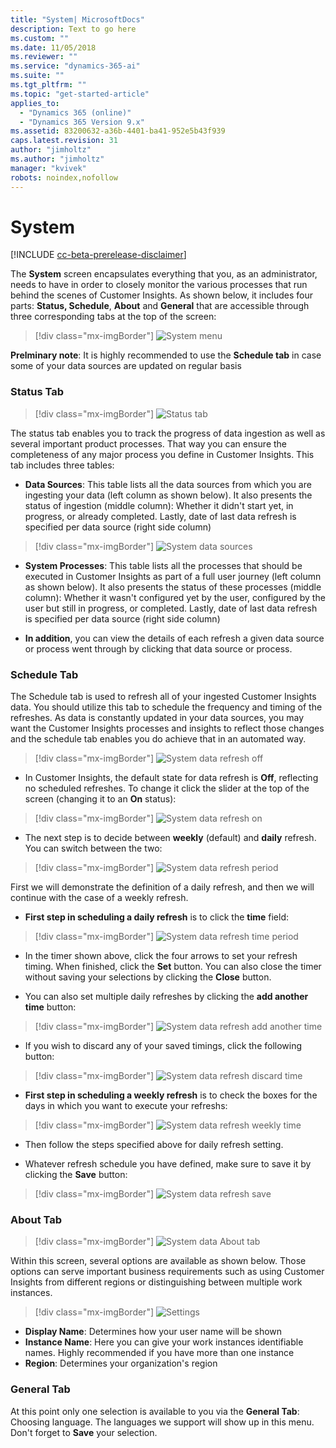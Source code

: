 ```yaml
---
title: "System| MicrosoftDocs"
description: Text to go here
ms.custom: ""
ms.date: 11/05/2018
ms.reviewer: ""
ms.service: "dynamics-365-ai"
ms.suite: ""
ms.tgt_pltfrm: ""
ms.topic: "get-started-article"
applies_to: 
  - "Dynamics 365 (online)"
  - "Dynamics 365 Version 9.x"
ms.assetid: 83200632-a36b-4401-ba41-952e5b43f939
caps.latest.revision: 31
author: "jimholtz"
ms.author: "jimholtz"
manager: "kvivek"
robots: noindex,nofollow
---
```

# System

[!INCLUDE [cc-beta-prerelease-disclaimer](../includes/cc-beta-prerelease-disclaimer.md)]

The **System** screen encapsulates everything that you, as an administrator, needs to have in order to closely monitor the various processes that run behind the scenes of Customer Insights. As shown below, it includes four parts: **Status, Schedule**, **About** and **General** that are accessible through three corresponding tabs at the top of the screen:

> [!div class="mx-imgBorder"] 
> ![](media/system-menu.png "System menu")

**Prelminary note**: It is highly recommended to use the **Schedule tab** in case some of your data sources are updated on regular basis

### Status Tab

> [!div class="mx-imgBorder"] 
> ![](media/system-menu.png "Status tab")

The status tab enables you to track the progress of data ingestion as well as several important product processes. That way you can ensure the completeness of any major process you define in Customer Insights. This tab includes three tables:

- **Data Sources**: This table lists all the data sources from which you are ingesting your data (left column as shown below). It also presents the status of ingestion (middle column): Whether it didn't start yet, in progress, or already completed. Lastly, date of last data refresh is specified per data source (right side column)

> [!div class="mx-imgBorder"] 
> ![](media/system-data-sources.png "System data sources")

- **System Processes**: This table lists all the processes that should be executed in Customer Insights as part of a full user journey (left column as shown below). It also presents the status of these processes (middle column): Whether it wasn't configured yet by the user, configured by the user but still in progress, or completed. Lastly, date of last data refresh is specified per data source (right side column)

- **In addition**, you can view the details of each refresh a given data source or process went through by clicking that data source or process. 

### Schedule Tab

The Schedule tab is used to refresh all of your ingested Customer Insights data. You should utilize this tab to schedule the frequency and timing of the refreshes. As data is constantly updated in your data sources, you may want the Customer Insights processes and insights to reflect those changes and the schedule tab enables you do achieve that in an automated way.

> [!div class="mx-imgBorder"] 
> ![](media/system-data-refresh-off.png "System data refresh off")

- In Customer Insights, the default state for data refresh is **Off**, reflecting no scheduled refreshes. To change it click the slider at the top of the screen (changing it to an **On** status):

> [!div class="mx-imgBorder"] 
> ![](media/system-data-refresh-on.png "System data refresh on")

- The next step is to decide between **weekly** (default) and **daily** refresh. You can switch between the two:

> [!div class="mx-imgBorder"] 
> ![](media/system-data-refresh-period.png "System data refresh period")

First we will demonstrate the definition of a daily refresh, and then we will continue with the case of a weekly refresh.

- **First step in scheduling a daily refresh** is to click the **time** field:

> [!div class="mx-imgBorder"] 
> ![](media/system-data-refresh-time-period.png "System data refresh time period")

- In the timer shown above, click the four arrows to set your refresh timing. When finished, click the **Set** button. You can also close the timer without saving your selections by clicking the **Close** button.

- You can also set multiple daily refreshes by clicking the **add another time** button:

> [!div class="mx-imgBorder"] 
> ![](media/system-data-refresh-add-another-time.png "System data refresh add another time")

- If you wish to discard any of your saved timings, click the following button:

> [!div class="mx-imgBorder"] 
> ![](media/system-data-refresh-discard-time.png "System data refresh discard time")

- **First step in scheduling a weekly refresh** is to check the boxes for the days in which you want to execute your refreshs:

> [!div class="mx-imgBorder"] 
> ![](media/system-data-refresh-weekly-time.png "System data refresh weekly time")

- Then follow the steps specified above for daily refresh setting.

- Whatever refresh schedule you have defined, make sure to save it by clicking the **Save** button:

> [!div class="mx-imgBorder"] 
> ![](media/system-data-refresh-save.png "System data refresh save")

### About Tab

> [!div class="mx-imgBorder"] 
> ![](media/system-data-about-tab.png "System data About tab")

Within this screen, several options are available as shown below. Those options can serve important business requirements such as using Customer Insights from different regions or distinguishing between multiple work instances.

> [!div class="mx-imgBorder"] 
> ![](media/settings.png "Settings")

- **Display Name**: Determines how your user name will be shown
- **Instance Name**: Here you can give your work instances identifiable names. Highly recommended if you have more than one instance 
- **Region**: Determines your organization's region 

### General Tab

At this point only one selection is available to you via the **General Tab**: Choosing language. The languages we support will show up in this menu. Don't forget to **Save** your selection. 

